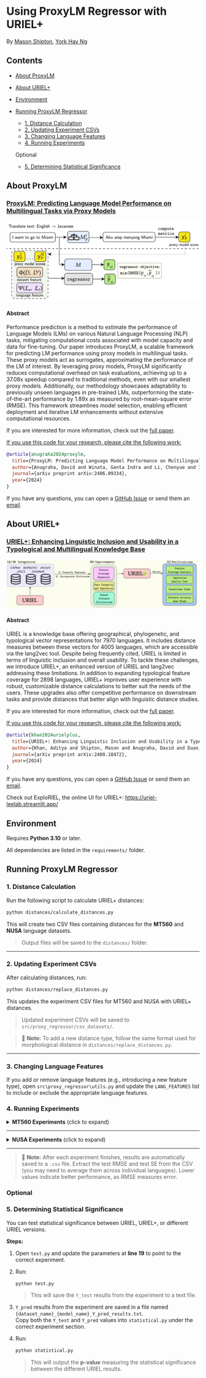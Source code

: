 # Using ProxyLM Regressor with URIEL+

By [Mason Shipton](https://github.com/Masonshipton25), [York Hay Ng](https://github.com/Swithord)

## Contents

- [About ProxyLM](#about-proxylm)
- [About URIEL+](#about-uriel)
- [Environment](#environment)
- [Running ProxyLM Regressor](#running-proxylm-regressor)
  - [1. Distance Calculation](#1-distance-calculation)
  - [2. Updating Experiment CSVs](#2-updating-experiment-csvs)
  - [3. Changing Language Features](#3-changing-language-features)
  - [4. Running Experiments](#4-running-experiments)
  
  Optional

  - [5. Determining Statistical Significance](#5-determining-statistical-significance)

## About ProxyLM

### [ProxyLM: Predicting Language Model Performance on Multilingual Tasks via Proxy Models](https://arxiv.org/abs/2406.09334)

![framework for LM performance prediction](./logos/proxylm_logo.png)

#### Abstract
Performance prediction is a method to estimate the performance of Language Models (LMs) on various Natural Language Processing (NLP) tasks, mitigating computational costs associated with model capacity and data for fine-tuning. Our paper introduces ProxyLM, a scalable framework for predicting LM performance using proxy models in multilingual tasks. These proxy models act as surrogates, approximating the performance of the LM of interest. By leveraging proxy models, ProxyLM significantly reduces computational overhead on task evaluations, achieving up to a 37.08x speedup compared to traditional methods, even with our smallest proxy models. Additionally, our methodology showcases adaptability to previously unseen languages in pre-trained LMs, outperforming the state-of-the-art performance by 1.89x as measured by root-mean-square error (RMSE). This framework streamlines model selection, enabling efficient deployment and iterative LM enhancements without extensive computational resources.

If you are interested for more information, check out the [full paper](https://arxiv.org/abs/2406.09334).

<u>If you use this code for your research, please cite the following work:</u>

```bibtex
@article{anugraha2024proxylm,
  title={ProxyLM: Predicting Language Model Performance on Multilingual Tasks via Proxy Models},
  author={Anugraha, David and Winata, Genta Indra and Li, Chenyue and Irawan, Patrick Amadeus and Lee, En-Shiun Annie},
  journal={arXiv preprint arXiv:2406.09334},
  year={2024}
}
```

If you have any questions, you can open a [GitHub Issue](https://github.com/davidanugraha/proxylm/issues) or send them an [email](mailto:david.anugraha@gmail.com).


## About URIEL+

### [URIEL+: Enhancing Linguistic Inclusion and Usability in a Typological and Multilingual Knowledge Base](https://arxiv.org/abs/2409.18472)

![knowledge base for natural language processing](./logos/urielplus_logo.png)

#### Abstract
URIEL is a knowledge base offering geographical, phylogenetic, and typological vector representations for 7970 languages. It includes distance measures between these vectors for 4005 languages, which are accessible via the lang2vec tool. Despite being frequently cited, URIEL is limited in terms of linguistic inclusion and overall usability. To tackle these challenges, we introduce URIEL+, an enhanced version of URIEL and lang2vec addressing these limitations. In addition to expanding typological feature coverage for 2898 languages, URIEL+ improves user experience with robust, customizable distance calculations to better suit the needs of the users. These upgrades also offer competitive performance on downstream tasks and provide distances that better align with linguistic distance studies.

If you are interested for more information, check out the [full paper](https://aclanthology.org/2025.coling-main.463/).

<u>If you use this code for your research, please cite the following work:</u>

```bibtex
@article{khan2024urielplus,
  title={URIEL+: Enhancing Linguistic Inclusion and Usability in a Typological and Multilingual Knowledge Base},
  author={Khan, Aditya and Shipton, Mason and Anugraha, David and Duan, Kaiyao and Hoang, Phuong H. and Khiu, Eric and Doğruöz, A. Seza and Lee, En-Shiun Annie},
  journal={arXiv preprint arXiv:2409.18472},
  year={2024}
}
```

If you have any questions, you can open a [GitHub Issue](https://github.com/Masonshipton25/URIELPlus/issues) or send them an [email](mailto:masonshipton25@gmail.com).

Check out ExploRIEL, the online UI for URIEL+: https://uriel-leelab.streamlit.app/ 


## Environment

Requires **Python 3.10** or later.

All dependencies are listed in the `requirements/` folder.

## Running ProxyLM Regressor

### 1. Distance Calculation

Run the following script to calculate URIEL+ distances:

```bash
python distances/calculate_distances.py
```

This will create two CSV files containing distances for the **MT560** and **NUSA** language datasets.

> Output files will be saved to the `distances/` folder.

---

### 2. Updating Experiment CSVs

After calculating distances, run:

```bash
python distances/replace_distances.py
```

This updates the experiment CSV files for MT560 and NUSA with URIEL+ distances.

> Updated experiment CSVs will be saved to `src/proxy_regressor/csv_datasets/`.

> 📄 **Note:** To add a new distance type, follow the same format used for morphological distance in `distances/replace_distances.py`.

---

### 3. Changing Language Features

If you add or remove language features (e.g., introducing a new feature type), open `src\proxy_regressor\utils.py` and update the `LANG_FEATURES` list to include or exclude the appropriate language features.

### 4. Running Experiments

<details>
<summary><strong>MT560 Experiments</strong> (click to expand)</summary>

- **Random Sampling (M2M100):**
  ```bash
  python -m src.proxy_regressor.main -em random -r xgb -rj src/proxy_regressor/regressor_configs/xgb_config_mt560_m2m100.json -d mt560 -m m2m100
  ```

- **Random Sampling (NLLB):**
  ```bash
  python -m src.proxy_regressor.main -em random -r xgb -rj src/proxy_regressor/regressor_configs/xgb_config_mt560_nllb.json -d mt560 -m nllb
  ```

- **Leave-One-Language-Out (LOLO) (M2M100):**
  ```bash
  python -m src.proxy_regressor.main -em lolo -r xgb -rj src/proxy_regressor/regressor_configs/xgb_config_mt560_m2m100.json -d mt560 -m m2m100 -l all
  ```

- **Leave-One-Language-Out (LOLO) (NLLB):**
  ```bash
  python -m src.proxy_regressor.main -em lolo -r xgb -rj src/proxy_regressor/regressor_configs/xgb_config_mt560_nllb.json -d mt560 -m nllb -l all
  ```

- **Seen/Unseen (M2M100):**
  ```bash
  python -m src.proxy_regressor.main -em seen_unseen -r xgb -rj src/proxy_regressor/regressor_configs/xgb_config_mt560_m2m100.json -d mt560 -m m2m100
  ```

  After running the **Seen/Unseen (M2M100)** command, run:
  ```bash
  python unseen.py
  ```
  This will output a text file with more readable results and will output the average standard error. NOTE: For **Seen/Unseen (M2M100)** experiments, take the average of `test_source_rmse` and `test_target_rmse` for the `test_rmse`.

</details>

---

<details>
<summary><strong>NUSA Experiments</strong> (click to expand)</summary>

- **Random Sampling (M2M100):**
  ```bash
  python -m src.proxy_regressor.main -em random -r xgb -rj src/proxy_regressor/regressor_configs/xgb_config_nusa_m2m100.json -d nusa -m m2m100
  ```

- **Random Sampling (NLLB):**
  ```bash
  python -m src.proxy_regressor.main -em random -r xgb -rj src/proxy_regressor/regressor_configs/xgb_config_nusa_nllb.json -d nusa -m nllb
  ```

- **Leave-One-Language-Out (LOLO) (M2M100):**
  ```bash
  python -m src.proxy_regressor.main -em lolo -r xgb -rj src/proxy_regressor/regressor_configs/xgb_config_nusa_m2m100.json -d nusa -m m2m100 -l all
  ```

- **Leave-One-Language-Out (LOLO) (NLLB):**
  ```bash
  python -m src.proxy_regressor.main -em lolo -r xgb -rj src/proxy_regressor/regressor_configs/xgb_config_nusa_nllb.json -d nusa -m nllb -l all
  ```

</details>

---

> 📄 **Note:** After each experiment finishes, results are automatically saved to a `.csv` file. Extract the test RMSE and test SE from the CSV (you may need to average them across individual languages). Lower values indicate better performance, as RMSE measures error.

### Optional

### 5. Determining Statistical Significance

You can test statistical significance between URIEL, URIEL+, or different URIEL versions.

**Steps:**

1. Open `test.py` and update the parameters at **line 19** to point to the correct experiment.

2. Run:
   ```bash
   python test.py
   ```
   > This will save the `Y_test` results from the experiment to a text file.

3. `Y_pred` results from the experiment are saved in a file named `{dataset_name}_{model_name}_Y_pred_results.txt`.  
   Copy both the `Y_test` and `Y_pred` values into `statistical.py` under the correct experiment section.

4. Run:
   ```bash
   python statistical.py
   ```
   > This will output the **p-value** measuring the statistical significance between the different URIEL results.

